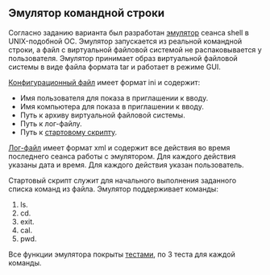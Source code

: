 ## Эмулятор командной строки
Согласно заданию варианта был разработан [эмулятор](https://github.com/diedamia/Config/tree/main/homework_1) сеанса shell в UNIX-подобной ОС.
Эмулятор запускается из реальной командной строки, а файл с виртуальной файловой системой не распаковывается у пользователя.
Эмулятор принимает образ виртуальной файловой системы в виде файла формата tar и работает в режиме GUI.

[Конфигурационный файл](https://github.com/diedamia/Config/blob/main/homework_1/config.ini) имеет формат ini и содержит:

- Имя пользователя для показа в приглашении к вводу.
- Имя компьютера для показа в приглашении к вводу.
- Путь к архиву виртуальной файловой системы.
- Путь к лог-файлу.
- Путь к [стартовому скрипту](https://github.com/diedamia/Config/blob/main/homework_1/startup.txt).

[Лог-файл](https://github.com/diedamia/Config/blob/main/homework_1/log.xml) имеет формат xml и содержит все действия во время последнего сеанса работы с эмулятором.
Для каждого действия указаны дата и время. Для каждого действия указан пользователь.

Стартовый скрипт служит для начального выполнения заданного списка команд из файла.
Эмулятор поддерживает команды:
1. ls.
2. cd.
3. exit.
4. cal.
5. pwd.

Все функции эмулятора покрыты [тестами](https://github.com/diedamia/Config/blob/main/homework_1/test_shell_emulator.py), по 3 теста для каждой команды.
